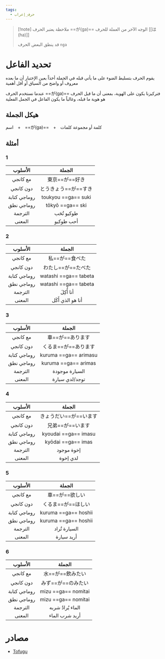 ```yaml
---
tags:
  - حرف_إعراب
---
```

> [!note] ملاحظة
> يعتبر الحرف ==が(ga)== الوجه الآخر من العملة للحرف [[は(ha)]]
> 
> قد ينطق البعض الحرف `nga`
# تحديد الفاعل
يقوم الحرف بتسليط الضوء على ما يأتي قبله في الجملة أخذاً بعين الإختبار أن ما بعده معروف أو واضح من السياق أو أقل أهمية

عندما نستخدم الحرف ==が(ga)== فتركيزنا يكون على الهوية، بمعنى أن ما قبل الحرف هو هوية ما قبله، وغالباً ما يكون الفاعل في الجمل الفعلية
## هيكل الجملة
اسم　+　==が(ga)==　+　كلمة أو مجموعة كلمات
## أمثلة
### 1
|   الأسلوب    |       الجملة        |
| :----------: | :-----------------: |
|   مع كانجي   |      東京==が==好き      |
|  دون كانجي   |    とうきょう==が==すき     |
| روماجي كتابة | toukyou ==ga== suki |
|  روماجي نطق  |  tōkyō ==ga== ski   |
|   الترجمة    |     طوكيو تُحَب     |
|    المعنى    |      أحب طوكيو      |
### 2

|   الأسلوب    |        الجملة         |
| :----------: | :-------------------: |
|   مع كانجي   |    私==が==食べた     |
|  دون كانجي   |  わたし==が==たべた   |
| روماجي كتابة | watashi ==ga== tabeta |
|  روماجي نطق  | watashi ==ga== tabeta |
|   الترجمة    |        أنا أُكِلَ        |
|    المعنى    |    أنا هو الذي أَكَل    |
### 3
|   الأسلوب    |        الجملة         |
| :----------: | :-------------------: |
|   مع كانجي   |   車==が==あります    |
|  دون كانجي   | くるま==が==あります  |
| روماجي كتابة | kuruma ==ga== arimasu |
|  روماجي نطق  | kuruma ==ga== arimas  |
|   الترجمة    |    السيارة موجودة     |
|    المعنى    |    توجد/لدي سيارة     |
### 4
|   الأسلوب    |         الجملة         |
| :----------: | :--------------------: |
|   مع كانجي   | きょうだい==が==います |
|  دون كانجي   |    兄弟==が==います    |
| روماجي كتابة |  kyoudai ==ga== imasu  |
|  روماجي نطق  |   kyōdai ==ga== imas   |
|   الترجمة    |       إخوة موجود       |
|    المعنى    |        لدي إخوة        |
### 5
|   الأسلوب    |        الجملة        |
| :----------: | :------------------: |
|   مع كانجي   |    車==が==欲しい    |
|  دون كانجي   |  くるま==が==ほしい  |
| روماجي كتابة | kuruma ==ga== hoshii |
|  روماجي نطق  | kuruma ==ga== hoshii |
|   الترجمة    |     السيارة تُراد     |
|    المعنى    |      أريد سيارة      |
### 6
|   الأسلوب    |       الجملة        |
| :----------: | :-----------------: |
|   مع كانجي   |  水==が==飲みたい   |
|  دون كانجي   | みず==が==のみたい  |
| روماجي كتابة | mizu ==ga== nomitai |
|  روماجي نطق  | mizu ==ga== nomitai |
|   الترجمة    |   الماء يُرادُ شربه   |
|    المعنى    |   أريد شرب الماء    |
# مصادر
- [Tofugu](https://tofugu.com/japanese-grammar/particle-ga)
